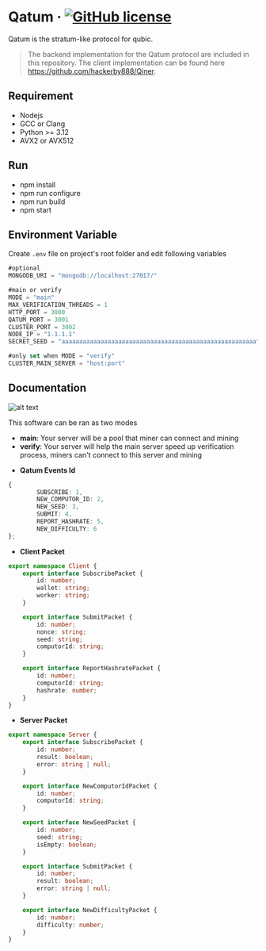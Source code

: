 # Qatum &middot; [![GitHub license](https://img.shields.io/badge/license-MIT-blue.svg)]()

Qatum is the stratum-like protocol for qubic.

> The backend implementation for the Qatum protocol are included in this repository.
> The client implementation can be found here https://github.com/hackerby888/Qiner.

## Requirement

-   Nodejs
-   GCC or Clang
-   Python >= 3.12
-   AVX2 or AVX512

## Run

-   npm install
-   npm run configure
-   npm run build
-   npm start

## Environment Variable

Create `.env` file on project's root folder and edit following variables

```ts
#optional
MONGODB_URI = "mongodb://localhost:27017/"

#main or verify
MODE = "main"
MAX_VERIFICATION_THREADS = 1
HTTP_PORT = 3000
QATUM_PORT = 3001
CLUSTER_PORT = 3002
NODE_IP = "1.1.1.1"
SECRET_SEED = "aaaaaaaaaaaaaaaaaaaaaaaaaaaaaaaaaaaaaaaaaaaaaaaaaaaaaaa"

#only set when MODE = "verify"
CLUSTER_MAIN_SERVER = "host:port"
```

## Documentation

![alt text](https://imgur.com/bT8K9Es.png)

This software can be ran as two modes

-   **main**: Your server will be a pool that miner can connect and mining
-   **verify**: Your server will help the main server speed up verification process, miners can't connect to this server and mining

*   **Qatum Events Id**

```ts
{
        SUBSCRIBE: 1,
        NEW_COMPUTOR_ID: 2,
        NEW_SEED: 3,
        SUBMIT: 4,
        REPORT_HASHRATE: 5,
        NEW_DIFFICULTY: 6
};
```

-   **Client Packet**

```ts
export namespace Client {
    export interface SubscribePacket {
        id: number;
        wallet: string;
        worker: string;
    }

    export interface SubmitPacket {
        id: number;
        nonce: string;
        seed: string;
        computorId: string;
    }

    export interface ReportHashratePacket {
        id: number;
        computorId: string;
        hashrate: number;
    }
}
```

-   **Server Packet**

```ts
export namespace Server {
    export interface SubscribePacket {
        id: number;
        result: boolean;
        error: string | null;
    }

    export interface NewComputorIdPacket {
        id: number;
        computorId: string;
    }

    export interface NewSeedPacket {
        id: number;
        seed: string;
        isEmpty: boolean;
    }

    export interface SubmitPacket {
        id: number;
        result: boolean;
        error: string | null;
    }

    export interface NewDifficultyPacket {
        id: number;
        difficulty: number;
    }
}
```
